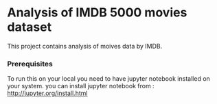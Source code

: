 # Analysis of IMDB 5000 movies dataset

This project contains analysis of moives data by IMDB.



### Prerequisites

To run this on your local you need to have jupyter notebook installed on your system.
you can install jupyter notebook from : http://jupyter.org/install.html

